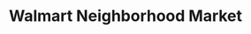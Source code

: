 ---
title: "Walmart Neighborhood Market"
url: /jeffersontown/walmart-neighborhood-market/
shop: supermarket
---